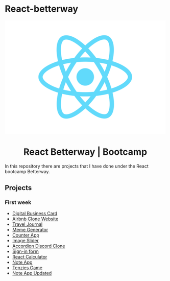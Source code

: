 # React-betterway

<p align="center">
  <img src="./logo.svg" align="center"/>
</p>

<h1 align="center">React Betterway | Bootcamp</h1>

In this repository there are projects that I have done under the React bootcamp Betterway.

## Projects <!-- omit in toc -->
  ### First week
  - [Digital Business Card](https://github.com/IamGrootie/React-betterway/tree/main/digital-business-card)
  - [Airbnb Clone Website](https://github.com/IamGrootie/React-betterway/tree/main/airbnb-clone)
  - [Travel Journal](https://github.com/IamGrootie/React-betterway/tree/main/travel-journal)
  - [Meme Generator](https://github.com/IamGrootie/React-betterway/tree/main/meme-generator)
  - [Counter App](https://github.com/IamGrootie/React-betterway/tree/main/counter-app)
  - [Image Slider](https://github.com/IamGrootie/React-betterway/tree/main/image-slider)
  - [Accordion Discord Clone](https://github.com/IamGrootie/React-betterway/tree/main/accordion)
  - [Sign-in form](https://github.com/IamGrootie/React-betterway/tree/main/login-form)
  - [React Calculator](https://github.com/IamGrootie/React-betterway/tree/main/calculator)
  - [Note App](https://github.com/IamGrootie/React-betterway/tree/main/note-app)
  - [Tenzies Game](https://github.com/IamGrootie/React-betterway/tree/main/tenzies-game)
  - [Note App Updated](https://github.com/IamGrootie/React-betterway/tree/main/dbest-note-app)

